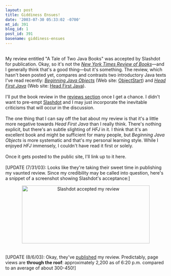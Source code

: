 ```yaml
---
layout: post
title: Giddiness Ensues!
date: '2003-07-30 05:33:02 -0700'
mt_id: 391
blog_id: 1
post_id: 391
basename: giddiness-ensues
---
```

<br />My review entitled "A Tale of Two Java Books" was accepted by Slashdot for publication. Okay, so it's not the <a href="http://www.nybooks.com/"><cite>New York Times Review of Books</cite></a>&#x2014;and I generally think that's a good thing&#x2014;but it's something. The review, which hasn't been posted yet, compares and contrasts two introductory Java texts I've read recently: <a href="http://www.amazon.com/exec/obidos/ASIN/1590591461/bbrown-20/ref=nosim/" title="Amazon link"><cite>Beginning Java Objects</cite></a> (Web site: <a href="http://www.objectstart.com/">ObjectStart</a>) and <a href="http://www.amazon.com/exec/obidos/ASIN/0596004656/bbrown-20/ref=nosim/" title="Amazon link"><cite>Head First Java</cite></a> (Web site: <a href="http://www.headfirstjava.com/">Head First Java</a>).<br /><br />I'll put the book review in the <a href="/writings/reviews.cfm">reviews section</a> once I get a chance. I didn't want to pre-empt <a href="http://www.slashdot.org/">Slashdot</a> and I may just incorporate the inevitable criticisms that will occur in the discussion.<br /><br />The one thing that I can say off the bat about my review is that it's a little more negative towards <cite>Head First Java</cite> than I really think. There's nothing explicit, but there's an subtle slighting of <cite>HFJ</cite> in it. I think that it's an excellent book and might be sufficient for many people, but <cite>Beginning Java Objects</cite> is more systematic and that's my personal learning style. While I enjoyed <cite>HFJ</cite> immensely, I couldn't have read it first or solely.<br /><br />Once it gets posted to the public site, I'll link up to it here.<br /><br />[UPDATE (7/31/03): Looks like they're taking their sweet time in publishing my vaunted review. Since my credibility may be called into question, here's a snippet of a screenshot showing Slashdot's acceptance:]<br /><div align="center"><img src="/images/blog/slashdotsubmission.gif" width="400" height="181" alt="Slashdot accepted my review" /></div><br /><br />[UPDATE (8/6/03): Okay, they've <a href="http://books.slashdot.org/article.pl?sid=03/07/30/1751243&amp;mode=thread&amp;tid=108&amp;tid=126&amp;tid=156">published</a> my review. Predictably, page views are <strong>through the roof</strong>: approximately 2,200 as of 6:20 p.m. compared to an average of about 300-450!]<br /><br /><br />

